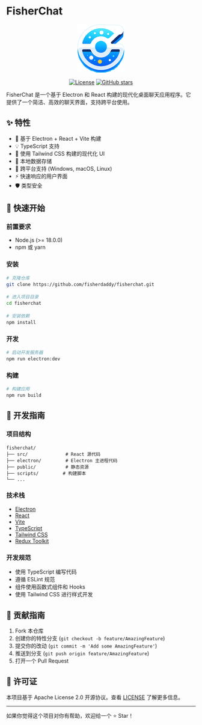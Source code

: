 # FisherChat

<div align="center">

![FisherChat Logo](public/logo.png)

[![License](https://img.shields.io/badge/license-Apache%202.0-blue.svg)](LICENSE)
[![GitHub stars](https://img.shields.io/github/stars/fisherdaddy/fisherchat.svg)](https://github.com/fisherdaddy/fisherchat/stargazers)

</div>

FisherChat 是一个基于 Electron 和 React 构建的现代化桌面聊天应用程序。它提供了一个简洁、高效的聊天界面，支持跨平台使用。

## ✨ 特性

- 🚀 基于 Electron + React + Vite 构建
- 💡 TypeScript 支持
- 🎨 使用 Tailwind CSS 构建的现代化 UI
- 🔐 本地数据存储
- 🌈 跨平台支持 (Windows, macOS, Linux)
- ⚡️ 快速响应的用户界面
- 🛡 类型安全

## 🚀 快速开始

### 前置要求

- Node.js (>= 18.0.0)
- npm 或 yarn

### 安装

```bash
# 克隆仓库
git clone https://github.com/fisherdaddy/fisherchat.git

# 进入项目目录
cd fisherchat

# 安装依赖
npm install
```

### 开发

```bash
# 启动开发服务器
npm run electron:dev
```

### 构建

```bash
# 构建应用
npm run build
```

## 🔨 开发指南

### 项目结构

```
fisherchat/
├── src/              # React 源代码
├── electron/         # Electron 主进程代码
├── public/           # 静态资源
├── scripts/         # 构建脚本
└── ...
```

### 技术栈

- [Electron](https://www.electronjs.org/)
- [React](https://reactjs.org/)
- [Vite](https://vitejs.dev/)
- [TypeScript](https://www.typescriptlang.org/)
- [Tailwind CSS](https://tailwindcss.com/)
- [Redux Toolkit](https://redux-toolkit.js.org/)

### 开发规范

- 使用 TypeScript 编写代码
- 遵循 ESLint 规范
- 组件使用函数式组件和 Hooks
- 使用 Tailwind CSS 进行样式开发

## 📝 贡献指南

1. Fork 本仓库
2. 创建你的特性分支 (`git checkout -b feature/AmazingFeature`)
3. 提交你的改动 (`git commit -m 'Add some AmazingFeature'`)
4. 推送到分支 (`git push origin feature/AmazingFeature`)
5. 打开一个 Pull Request

## 📄 许可证

本项目基于 Apache License 2.0 开源协议。查看 [LICENSE](LICENSE) 了解更多信息。

---

如果你觉得这个项目对你有帮助，欢迎给一个 ⭐️ Star！ 